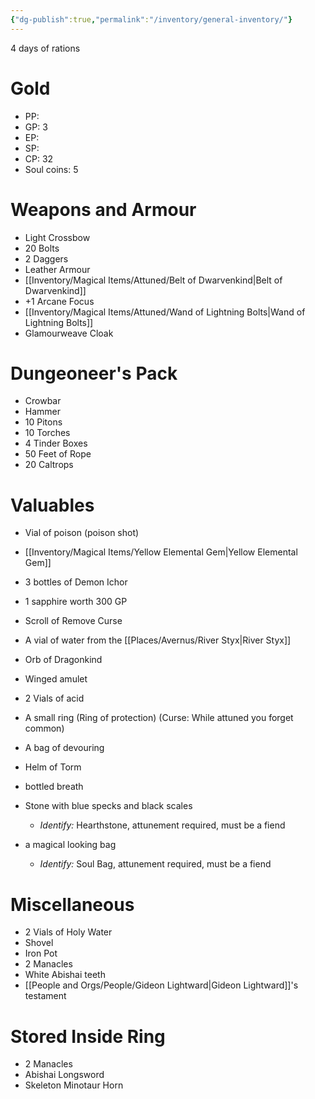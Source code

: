 ```yaml
---
{"dg-publish":true,"permalink":"/inventory/general-inventory/"}
---
```



4 days of rations
# Gold
- PP: 
- GP: 3 
- EP: 
- SP: 
- CP: 32
- Soul coins: 5
# Weapons and Armour
- Light Crossbow
- 20 Bolts
- 2 Daggers
- Leather Armour 
- [[Inventory/Magical Items/Attuned/Belt of Dwarvenkind\|Belt of Dwarvenkind]]
- +1 Arcane Focus
- [[Inventory/Magical Items/Attuned/Wand of Lightning Bolts\|Wand of Lightning Bolts]]
- Glamourweave Cloak
# Dungeoneer's Pack
- Crowbar
- Hammer
- 10 Pitons
- 10 Torches
- 4 Tinder Boxes
- 50 Feet of Rope
- 20 Caltrops
# Valuables
- Vial of poison (poison shot)
- [[Inventory/Magical Items/Yellow Elemental Gem\|Yellow Elemental Gem]]
- 3 bottles of Demon Ichor 
- 1 sapphire worth 300 GP
- Scroll of Remove Curse 
- A vial of water from the [[Places/Avernus/River Styx\|River Styx]]
- Orb of Dragonkind
- Winged amulet

- 2 Vials of acid
- A small ring (Ring of protection) (Curse: While attuned you forget common)
- A bag of devouring
- Helm of Torm
- bottled breath
- Stone with blue specks and black scales
	- *Identify:* Hearthstone, attunement required, must be a fiend
- a magical looking bag
	- *Identify:* Soul Bag, attunement required, must be a fiend

# Miscellaneous 
- 2 Vials of Holy Water
- Shovel
- Iron Pot
- 2 Manacles
- White Abishai teeth
- [[People and Orgs/People/Gideon Lightward\|Gideon Lightward]]'s testament



# Stored Inside Ring
- 2 Manacles
- Abishai Longsword
- Skeleton Minotaur Horn




